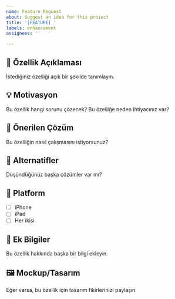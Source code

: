 ```yaml
---
name: Feature Request
about: Suggest an idea for this project
title: '[FEATURE] '
labels: enhancement
assignees: ''

---
```


## 🚀 Özellik Açıklaması
İstediğiniz özelliği açık bir şekilde tanımlayın.

## 💡 Motivasyon
Bu özellik hangi sorunu çözecek? Bu özelliğe neden ihtiyacınız var?

## 🎯 Önerilen Çözüm
Bu özelliğin nasıl çalışmasını istiyorsunuz?

## 🔄 Alternatifler
Düşündüğünüz başka çözümler var mı?

## 📱 Platform
- [ ] iPhone
- [ ] iPad
- [ ] Her ikisi

## 📝 Ek Bilgiler
Bu özellik hakkında başka bir bilgi ekleyin.

## 🖼 Mockup/Tasarım
Eğer varsa, bu özellik için tasarım fikirlerinizi paylaşın.
